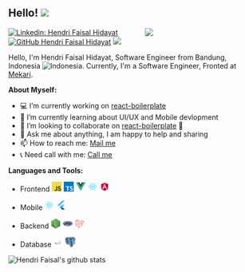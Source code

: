 <h2> Hello! <img src="https://media.giphy.com/media/mGcNjsfWAjY5AEZNw6/giphy.gif" width="50"></h2>
<img align='right' src="https://media.giphy.com/media/JIX9t2j0ZTN9S/giphy.gif" width="230">

[![Linkedin: Hendri Faisal Hidayat](https://img.shields.io/badge/-hendrifaisalhidayat-blue?style=flat-square&logo=Linkedin&logoColor=white&link=https://www.linkedin.com/in/hendrifaisalhidayat/)](https://www.linkedin.com/in/hendrifaisalhidayat/)
[![GitHub Hendri Faisal Hidayat](https://img.shields.io/github/followers/hendri1?label=follow&style=social)](https://github.com/hendri1)
![](https://komarev.com/ghpvc/?username=hendri1)

<p>Hello, I'm Hendri Faisal Hidayat, Software Engineer from Bandung, Indonesia <img alt="Indonesia" width="22px" src="https://cdn.webshopapp.com/shops/94414/files/54029380/indonesia-flag-icon-free-download.jpg">. Currently, I'm a Software Engineer, Fronted at <a href='https://mekari.com/'>Mekari</a>.</p>
  
**About Myself:**

- 💻 I’m currently working on [react-boilerplate](https://github.com/hendri1/react-boilerplate)
- 🌱 I’m currently learning about UI/UX and Mobile devlopment
- 👯 I’m looking to collaborate on [react-boilerplate](https://github.com/hendri1/react-boilerplate) 🤝
- 💬 Ask me about anything, I am happy to help and sharing
- 📫 How to reach me: <a href="mailto:hendrifaisal18@gmail.com?subject=Hello%20Hendri,%20I%20found%20you%20at%github">Mail me</a>
- 📞 Need call with me: <a href="https://calendly.com/hendrifaisal/pitching">Call me</a>

**Languages and Tools:**  
- Frontend
<code><img height="20" src="https://raw.githubusercontent.com/github/explore/80688e429a7d4ef2fca1e82350fe8e3517d3494d/topics/javascript/javascript.png"></code>
<code><img height="20" src="https://raw.githubusercontent.com/github/explore/80688e429a7d4ef2fca1e82350fe8e3517d3494d/topics/typescript/typescript.png"></code>
<code><img height="20" src="https://raw.githubusercontent.com/github/explore/80688e429a7d4ef2fca1e82350fe8e3517d3494d/topics/vue/vue.png"></code>
<code><img height="20" src="https://raw.githubusercontent.com/github/explore/80688e429a7d4ef2fca1e82350fe8e3517d3494d/topics/react/react.png"></code>
<code><img height="20" src="https://raw.githubusercontent.com/github/explore/80688e429a7d4ef2fca1e82350fe8e3517d3494d/topics/angular/angular.png"></code>


- Mobile
<code><img height="20" src="https://raw.githubusercontent.com/github/explore/80688e429a7d4ef2fca1e82350fe8e3517d3494d/topics/react-native/react-native.png"></code>
<code><img height="20" src="https://raw.githubusercontent.com/github/explore/80688e429a7d4ef2fca1e82350fe8e3517d3494d/topics/flutter/flutter.png"></code>

- Backend
<code><img height="20" src="https://raw.githubusercontent.com/github/explore/80688e429a7d4ef2fca1e82350fe8e3517d3494d/topics/nodejs/nodejs.png"></code>
<code><img height="20" src="https://raw.githubusercontent.com/github/explore/80688e429a7d4ef2fca1e82350fe8e3517d3494d/topics/php/php.png"></code>
<code><img height="20" src="https://raw.githubusercontent.com/github/explore/80688e429a7d4ef2fca1e82350fe8e3517d3494d/topics/laravel/laravel.png"></code>

- Database
<code><img height="20" src="https://raw.githubusercontent.com/github/explore/5c058a388828bb5fde0bcafd4bc867b5bb3f26f3/topics/mysql/mysql.png"></code>
<code><img height="20" src="https://raw.githubusercontent.com/github/explore/5c058a388828bb5fde0bcafd4bc867b5bb3f26f3/topics/postgresql/postgresql.png"></code>

![Hendri Faisal's github stats](https://github-readme-stats.vercel.app/api?username=hendri1&show_icons=true&hide_border=true)





